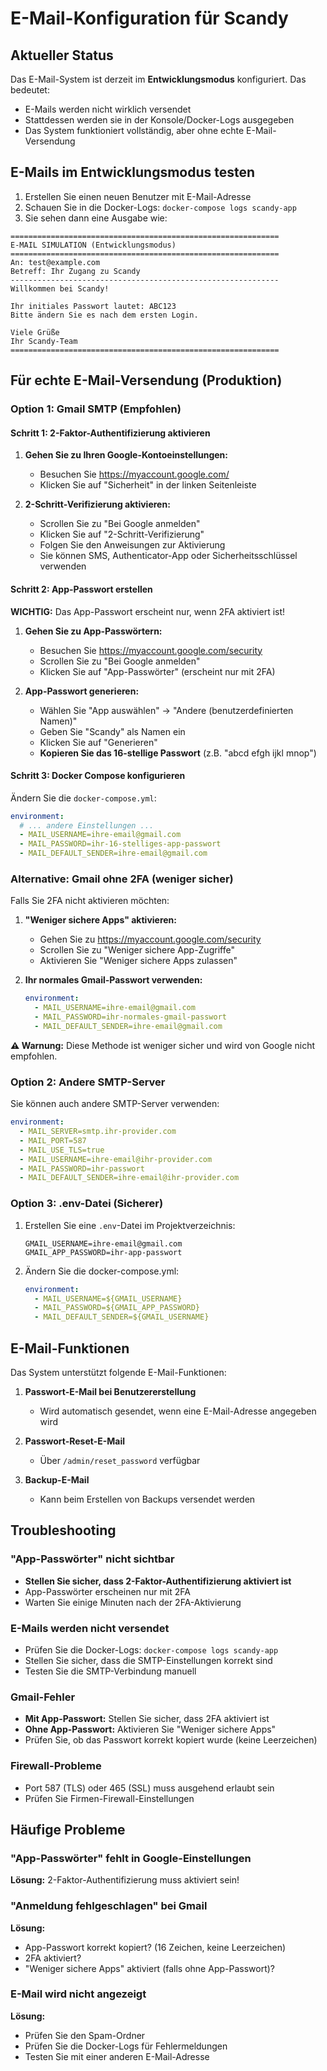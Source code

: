 # E-Mail-Konfiguration für Scandy

## Aktueller Status

Das E-Mail-System ist derzeit im **Entwicklungsmodus** konfiguriert. Das bedeutet:
- E-Mails werden nicht wirklich versendet
- Stattdessen werden sie in der Konsole/Docker-Logs ausgegeben
- Das System funktioniert vollständig, aber ohne echte E-Mail-Versendung

## E-Mails im Entwicklungsmodus testen

1. Erstellen Sie einen neuen Benutzer mit E-Mail-Adresse
2. Schauen Sie in die Docker-Logs: `docker-compose logs scandy-app`
3. Sie sehen dann eine Ausgabe wie:
```
============================================================
E-MAIL SIMULATION (Entwicklungsmodus)
============================================================
An: test@example.com
Betreff: Ihr Zugang zu Scandy
------------------------------------------------------------
Willkommen bei Scandy!

Ihr initiales Passwort lautet: ABC123
Bitte ändern Sie es nach dem ersten Login.

Viele Grüße
Ihr Scandy-Team
============================================================
```

## Für echte E-Mail-Versendung (Produktion)

### Option 1: Gmail SMTP (Empfohlen)

#### Schritt 1: 2-Faktor-Authentifizierung aktivieren

1. **Gehen Sie zu Ihren Google-Kontoeinstellungen:**
   - Besuchen Sie https://myaccount.google.com/
   - Klicken Sie auf "Sicherheit" in der linken Seitenleiste

2. **2-Schritt-Verifizierung aktivieren:**
   - Scrollen Sie zu "Bei Google anmelden"
   - Klicken Sie auf "2-Schritt-Verifizierung"
   - Folgen Sie den Anweisungen zur Aktivierung
   - Sie können SMS, Authenticator-App oder Sicherheitsschlüssel verwenden

#### Schritt 2: App-Passwort erstellen

**WICHTIG:** Das App-Passwort erscheint nur, wenn 2FA aktiviert ist!

1. **Gehen Sie zu App-Passwörtern:**
   - Besuchen Sie https://myaccount.google.com/security
   - Scrollen Sie zu "Bei Google anmelden"
   - Klicken Sie auf "App-Passwörter" (erscheint nur mit 2FA)

2. **App-Passwort generieren:**
   - Wählen Sie "App auswählen" → "Andere (benutzerdefinierten Namen)"
   - Geben Sie "Scandy" als Namen ein
   - Klicken Sie auf "Generieren"
   - **Kopieren Sie das 16-stellige Passwort** (z.B. "abcd efgh ijkl mnop")

#### Schritt 3: Docker Compose konfigurieren

Ändern Sie die `docker-compose.yml`:

```yaml
environment:
  # ... andere Einstellungen ...
  - MAIL_USERNAME=ihre-email@gmail.com
  - MAIL_PASSWORD=ihr-16-stelliges-app-passwort
  - MAIL_DEFAULT_SENDER=ihre-email@gmail.com
```

### Alternative: Gmail ohne 2FA (weniger sicher)

Falls Sie 2FA nicht aktivieren möchten:

1. **"Weniger sichere Apps" aktivieren:**
   - Gehen Sie zu https://myaccount.google.com/security
   - Scrollen Sie zu "Weniger sichere App-Zugriffe"
   - Aktivieren Sie "Weniger sichere Apps zulassen"

2. **Ihr normales Gmail-Passwort verwenden:**
   ```yaml
   environment:
     - MAIL_USERNAME=ihre-email@gmail.com
     - MAIL_PASSWORD=ihr-normales-gmail-passwort
     - MAIL_DEFAULT_SENDER=ihre-email@gmail.com
   ```

**⚠️ Warnung:** Diese Methode ist weniger sicher und wird von Google nicht empfohlen.

### Option 2: Andere SMTP-Server

Sie können auch andere SMTP-Server verwenden:
```yaml
environment:
  - MAIL_SERVER=smtp.ihr-provider.com
  - MAIL_PORT=587
  - MAIL_USE_TLS=true
  - MAIL_USERNAME=ihre-email@ihr-provider.com
  - MAIL_PASSWORD=ihr-passwort
  - MAIL_DEFAULT_SENDER=ihre-email@ihr-provider.com
```

### Option 3: .env-Datei (Sicherer)

1. Erstellen Sie eine `.env`-Datei im Projektverzeichnis:
   ```
   GMAIL_USERNAME=ihre-email@gmail.com
   GMAIL_APP_PASSWORD=ihr-app-passwort
   ```

2. Ändern Sie die docker-compose.yml:
   ```yaml
   environment:
     - MAIL_USERNAME=${GMAIL_USERNAME}
     - MAIL_PASSWORD=${GMAIL_APP_PASSWORD}
     - MAIL_DEFAULT_SENDER=${GMAIL_USERNAME}
   ```

## E-Mail-Funktionen

Das System unterstützt folgende E-Mail-Funktionen:

1. **Passwort-E-Mail bei Benutzererstellung**
   - Wird automatisch gesendet, wenn eine E-Mail-Adresse angegeben wird

2. **Passwort-Reset-E-Mail**
   - Über `/admin/reset_password` verfügbar

3. **Backup-E-Mail**
   - Kann beim Erstellen von Backups versendet werden

## Troubleshooting

### "App-Passwörter" nicht sichtbar
- **Stellen Sie sicher, dass 2-Faktor-Authentifizierung aktiviert ist**
- App-Passwörter erscheinen nur mit 2FA
- Warten Sie einige Minuten nach der 2FA-Aktivierung

### E-Mails werden nicht versendet
- Prüfen Sie die Docker-Logs: `docker-compose logs scandy-app`
- Stellen Sie sicher, dass die SMTP-Einstellungen korrekt sind
- Testen Sie die SMTP-Verbindung manuell

### Gmail-Fehler
- **Mit App-Passwort:** Stellen Sie sicher, dass 2FA aktiviert ist
- **Ohne App-Passwort:** Aktivieren Sie "Weniger sichere Apps"
- Prüfen Sie, ob das Passwort korrekt kopiert wurde (keine Leerzeichen)

### Firewall-Probleme
- Port 587 (TLS) oder 465 (SSL) muss ausgehend erlaubt sein
- Prüfen Sie Firmen-Firewall-Einstellungen

## Häufige Probleme

### "App-Passwörter" fehlt in Google-Einstellungen
**Lösung:** 2-Faktor-Authentifizierung muss aktiviert sein!

### "Anmeldung fehlgeschlagen" bei Gmail
**Lösung:** 
- App-Passwort korrekt kopiert? (16 Zeichen, keine Leerzeichen)
- 2FA aktiviert?
- "Weniger sichere Apps" aktiviert (falls ohne App-Passwort)?

### E-Mail wird nicht angezeigt
**Lösung:** 
- Prüfen Sie den Spam-Ordner
- Prüfen Sie die Docker-Logs für Fehlermeldungen
- Testen Sie mit einer anderen E-Mail-Adresse 